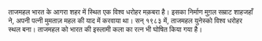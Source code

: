 ताजमहल भारत के आगरा शहर में स्थित एक विश्व धरोहर मक़बरा है। इसका निर्माण मुग़ल सम्राट शाहजहाँ ने, अपनी पत्नी मुमताज़ महल की याद में करवाया था।
सन् १९८३ में, ताजमहल युनेस्को विश्व धरोहर स्थल बना। ताजमहल को भारत की इस्लामी कला का रत्न भी घोषित किया गया है।

